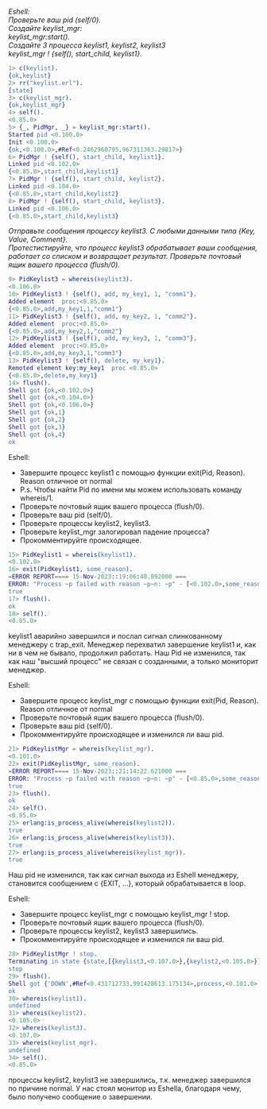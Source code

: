 *Eshell:*\
*Проверьте ваш pid (self/0).*\
*Создайте keylist_mgr:*\
*keylist_mgr:start().*\
*Создайте 3 процесса keylist1, keylist2, keylist3*\
*keylist_mgr ! {self(), start_child, keylist1}.*
```erlang
1> c(keylist).
{ok,keylist}
2> rr("keylist.erl").
[state]
3> c(keylist_mgr).
{ok,keylist_mgr}
4> self().
<0.85.0>
5> {_, PidMgr, _} = keylist_mgr:start().
Started pid <0.100.0>
Init <0.100.0>
{ok,<0.100.0>,#Ref<0.2462960795.967311363.29817>}
6> PidMgr ! {self(), start_child, keylist1}.
Linked pid <0.102.0>
{<0.85.0>,start_child,keylist1}
7> PidMgr ! {self(), start_child, keylist2}.
Linked pid <0.104.0>
{<0.85.0>,start_child,keylist2}
8> PidMgr ! {self(), start_child, keylist3}.
Linked pid <0.106.0>
{<0.85.0>,start_child,keylist3}
```
*Отправьте сообщения процессу keylist3. С любыми данными типа {Key, Value, Comment}.*\
*Протестистируйте, что процесс keylist3 обрабатывает ваши сообщения, работает со списком и возвращает результат. Проверьте почтовый ящик вашего процесса (flush/0).*
```erlang
9> PidKeylist3 = whereis(keylist3).
<0.106.0>
10> PidKeylist3 ! {self(), add, my_key1, 1, "comm1"}.
Added element  proc:<0.85.0>
{<0.85.0>,add,my_key1,1,"comm1"}
11> PidKeylist3 ! {self(), add, my_key2, 1, "comm2"}.
Added element  proc:<0.85.0>
{<0.85.0>,add,my_key2,1,"comm2"}
12> PidKeylist3 ! {self(), add, my_key3, 1, "comm3"}.
Added element  proc:<0.85.0>
{<0.85.0>,add,my_key3,1,"comm3"}
13> PidKeylist3 ! {self(), delete, my_key1}.
Remoted element key:my_key1  proc <0.85.0>
{<0.85.0>,delete,my_key1}
14> flush().
Shell got {ok,<0.102.0>}
Shell got {ok,<0.104.0>}
Shell got {ok,<0.106.0>}
Shell got {ok,1}
Shell got {ok,2}
Shell got {ok,3}
Shell got {ok,4}
ok
```
Eshell:
- Завершите процесс keylist1 с помощью функции exit(Pid, Reason). Reason отличное от normal
- P.s. Чтобы найти Pid по имени мы можем использовать команду whereis/1.
- Проверьте почтовый ящик вашего процесса (flush/0).
- Проверьте ваш pid (self/0).
- Проверьте процессы keylist2, keylist3.
- Проверьте keylist_mgr залогировал падение процесса?
- Прокомментируйте происходящее.
```erlang
15> PidKeylist1 = whereis(keylist1).
<0.102.0>
16> exit(PidKeylist1, some_reason).
=ERROR REPORT==== 15-Nov-2023::19:06:48.092000 ===
ERROR: "Process ~p failed with reason ~p~n: ~p" - [<0.102.0>,some_reason]
true
17> flush().
ok
18> self().
<0.85.0>
```
keylist1 аварийно завершился и послал сигнал слинкованному менеджеру с trap_exit. Менеджер перехватил
завершение keylist1  и, как ни в чем не бывало, продолжил работать. Наш Pid не изменился, так как наш "высший процесс"
не связан с созданными, а только мониторит менеджер.

Eshell:
- Завершите процесс keylist_mgr с помощью функции exit(Pid, Reason). Reason отличное от normal
- Проверьте почтовый ящик вашего процесса (flush/0).
- Проверьте ваш pid (self/0).
- Прокомментируйте происходящее и изменился ли ваш pid.

```erlang
21> PidKeylistMgr = whereis(keylist_mgr).
<0.101.0>
22> exit(PidKeylistMgr, some_reason).
=ERROR REPORT==== 15-Nov-2023::21:14:22.621000 ===
ERROR: "Process ~p failed with reason ~p~n: ~p" - [<0.85.0>,some_reason]
true
23> flush().
ok
24> self().
<0.85.0>
25> erlang:is_process_alive(whereis(keylist2)).
true
26> erlang:is_process_alive(whereis(keylist3)).
true
27> erlang:is_process_alive(whereis(keylist_mgr)).
true
```
Наш pid не изменился, так как сигнал выхода из Eshell менеджеру, становится сообщением с {EXIT, ...}, который обрабатывается в loop.

Eshell:
- Завершите процесс keylist_mgr с помощью keylist_mgr ! stop.
- Проверьте почтовый ящик вашего процесса (flush/0).
- Проверьте процессы keylist2, keylist3 завершились.
- Прокомментируйте происходящее и изменился ли ваш pid.
```erlang
28> PidKeylistMgr ! stop.
Terminating in state {state,[{keylist3,<0.107.0>},{keylist2,<0.105.0>}]}...
stop
29> flush().
Shell got {'DOWN',#Ref<0.431712733.991428613.175134>,process,<0.101.0>,normal}
ok
30> whereis(keylist1).
undefined
31> whereis(keylist2).
<0.105.0>
32> whereis(keylist3).
<0.107.0>
33> whereis(keylist_mgr).
undefined
34> self().
<0.85.0>
```
процессы keylist2, keylist3 не завершились, т.к. менеджер завершился по причине normal.
У нас стоял монитор из Eshella, благодаря чему, было получено сообщение о завершении.